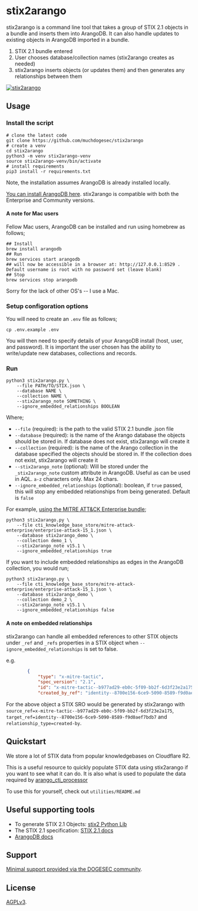 # stix2arango

stix2arango is a command line tool that takes a group of STIX 2.1 objects in a bundle and inserts them into ArangoDB. It can also handle updates to existing objects in ArangoDB imported in a bundle.

1. STIX 2.1 bundle entered
2. User chooses database/collection names (stix2arango creates as needed)
3. stix2arango inserts objects (or updates them) and then generates any relationships between them

[![stix2arango](https://img.youtube.com/vi/zn6KCj2O5CY/0.jpg)](https://www.youtube.com/watch?v=zn6KCj2O5CY)

## Usage

### Install the script

```shell
# clone the latest code
git clone https://github.com/muchdogesec/stix2arango
# create a venv
cd stix2arango
python3 -m venv stix2arango-venv
source stix2arango-venv/bin/activate
# install requirements
pip3 install -r requirements.txt
````

Note, the installation assumes ArangoDB is already installed locally.

[You can install ArangoDB here](https://arangodb.com/download/). stix2arango is compatible with both the Enterprise and Community versions.

#### A note for Mac users

Fellow Mac users, ArangoDB can be installed and run using homebrew as follows;

```shell
## Install
brew install arangodb
## Run
brew services start arangodb
## will now be accessible in a browser at: http://127.0.0.1:8529 . Default username is root with no password set (leave blank) 
## Stop
brew services stop arangodb
```

Sorry for the lack of other OS's -- I use a Mac.

### Setup configoration options

You will need to create an `.env` file as follows;

```shell
cp .env.example .env
```

You will then need to specify details of your ArangoDB install (host, user, and password). It is important the user chosen has the ability to write/update new databases, collections and records.

### Run

```shell
python3 stix2arango.py \
	--file PATH/TO/STIX.json \
	--database NAME \
	--collection NAME \
	--stix2arango_note SOMETHING \
	--ignore_embedded_relationships BOOLEAN
```

Where;

* `--file` (required): is the path to the valid STIX 2.1 bundle .json file
* `--database` (required): is the name of the Arango database the objects should be stored in. If database does not exist, stix2arango will create it
* `--collection` (required): is the name of the Arango collection in the database specified the objects should be stored in. If the collection does not exist, stix2arango will create it
* `--stix2arango_note` (optional): Will be stored under the `_stix2arango_note` custom attribute in ArangoDB. Useful as can be used in AQL. `a-z` characters only. Max 24 chars.
* `--ignore_embedded_relationships` (optional): boolean, if `true` passed, this will stop any embedded relationships from being generated. Default is `false`

For example, [using the MITRE ATT&CK Enterprise bundle](https://raw.githubusercontent.com/mitre/cti/master/enterprise-attack/enterprise-attack.json);

```shell
python3 stix2arango.py \
	--file cti_knowledge_base_store/mitre-attack-enterprise/enterprise-attack-15_1.json \
	--database stix2arango_demo \
	--collection demo_1 \
	--stix2arango_note v15.1 \
	--ignore_embedded_relationships true
```

If you want to include embedded relationships as edges in the ArangoDB collection, you would run;

```shell
python3 stix2arango.py \
	--file cti_knowledge_base_store/mitre-attack-enterprise/enterprise-attack-15_1.json \
	--database stix2arango_demo \
	--collection demo_2 \
	--stix2arango_note v15.1 \
	--ignore_embedded_relationships false
```

#### A note on embedded relationships

stix2arango can handle all embedded references to other STIX objects under `_ref` and `_refs` properties in a STIX object when `--ignore_embedded_relationships` is set to false.

e.g.

```json
        {
            "type": "x-mitre-tactic",
            "spec_version": "2.1",
            "id": "x-mitre-tactic--b977ad29-eb0c-5f09-bb2f-6d3f23e2a175",
            "created_by_ref": "identity--8700e156-6ce9-5090-8589-f9d0aef7bdb7",
```

For the above object a STIX SRO would be generated by stix2arango with `source_ref=x-mitre-tactic--b977ad29-eb0c-5f09-bb2f-6d3f23e2a175`, `target_ref=identity--8700e156-6ce9-5090-8589-f9d0aef7bdb7` and `relationship_type=created-by`.

## Quickstart

We store a lot of STIX data from popular knowledgebases on Cloudflare R2.

This is a useful resource to quickly populate STIX data using stix2arango if you want to see what it can do. It is also what is used to populate the data required by [arango_cti_processor](https://github.com/muchdogesec/arango_cti_processor/)

To use this for yourself, check out `utilities/README.md`

## Useful supporting tools

* To generate STIX 2.1 Objects: [stix2 Python Lib](https://stix2.readthedocs.io/en/latest/)
* The STIX 2.1 specification: [STIX 2.1 docs](https://docs.oasis-open.org/cti/stix/v2.1/stix-v2.1.html)
* [ArangoDB docs](https://docs.arangodb.com/3.11/about-arangodb/)

## Support

[Minimal support provided via the DOGESEC community](https://community.dogesec.com/).

## License

[AGPLv3](/LICENSE).